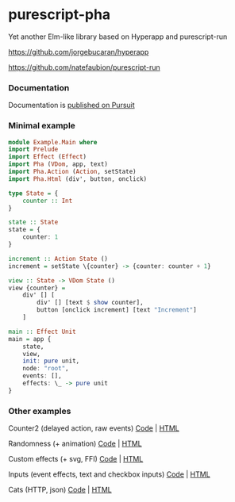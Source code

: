 # purescript-pha
Yet another Elm-like library based on Hyperapp and purescript-run

https://github.com/jorgebucaran/hyperapp

https://github.com/natefaubion/purescript-run

### Documentation
Documentation is [published on Pursuit](https://pursuit.purescript.org/packages/purescript-pha)

### Minimal example
```purescript
module Example.Main where
import Prelude
import Effect (Effect)
import Pha (VDom, app, text)
import Pha.Action (Action, setState)
import Pha.Html (div', button, onclick)

type State = {
    counter :: Int
}

state :: State
state = {
    counter: 1
}

increment :: Action State ()
increment = setState \{counter} -> {counter: counter + 1}

view :: State -> VDom State ()
view {counter} = 
    div' [] [
        div' [] [text $ show counter],
        button [onclick increment] [text "Increment"]
    ]

main :: Effect Unit
main = app {
    state,
    view,
    init: pure unit,
    node: "root",
    events: [],
    effects: \_ -> pure unit
}
```

### Other examples

Counter2 (delayed action, raw events) [Code](https://github.com/gbagan/purescript-pha/blob/master/examples/Counter2.purs) | [HTML](http://htmlpreview.github.io/?https://github.com/gbagan/purescript-pha/blob/master/examples/dist/ex-counter2.html)

Randomness (+ animation) [Code](https://github.com/gbagan/purescript-pha/blob/master/examples/Random.purs) |  [HTML](http://htmlpreview.github.io/?https://github.com/gbagan/purescript-pha/blob/master/examples/dist/ex-random.html)

Custom effects (+ svg, FFI) [Code](https://github.com/gbagan/purescript-pha/blob/master/examples/CustomEffect.purs) | [HTML](http://htmlpreview.github.io/?https://github.com/gbagan/purescript-pha/blob/master/examples/dist/ex-customeffect.html)

Inputs (event effects, text and checkbox inputs) [Code](https://github.com/gbagan/purescript-pha/blob/master/examples/Inputs.purs) | [HTML](http://htmlpreview.github.io/?https://github.com/gbagan/purescript-pha/blob/master/examples/dist/ex-inputs.html)

Cats (HTTP, json) [Code](https://github.com/gbagan/purescript-pha/blob/master/examples/Cats.purs) | [HTML](http://htmlpreview.github.io/?https://github.com/gbagan/purescript-pha/blob/master/examples/dist/ex-cats.html)
